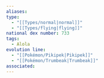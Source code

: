 ```yaml
---
aliases: 
type:
  - "[[Types/normal|normal]]"
  - "[[Types/flying|flying]]"
national dex number: 733
tags:
  - Alola
evolution line:
  - "[[Pokémon/Pikipek|Pikipek]]"
  - "[[Pokémon/Trumbeak|Trumbeak]]"
associated: 
---
```

